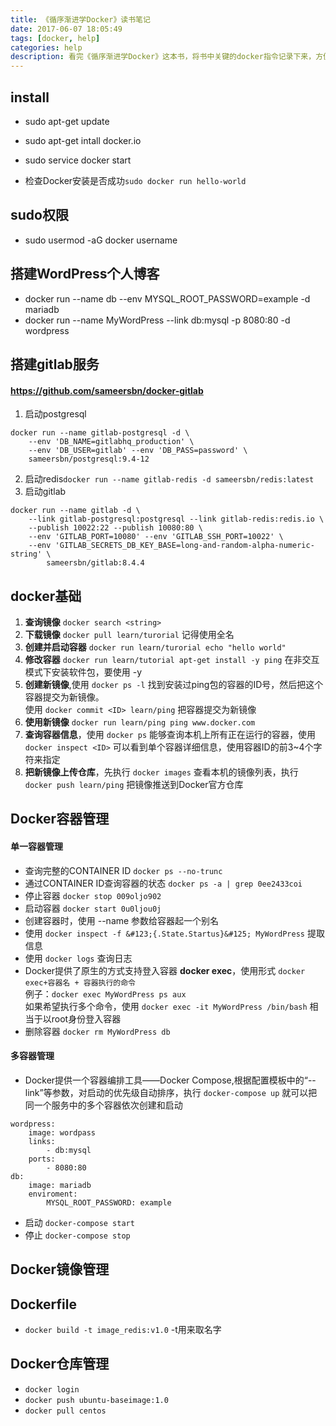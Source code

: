 ```yaml
---
title: 《循序渐进学Docker》读书笔记
date: 2017-06-07 18:05:49
tags: [docker, help]
categories: help
description: 看完《循序渐进学Docker》这本书，将书中关键的docker指令记录下来，方便以后查阅
---
```


## install
* sudo apt-get update
* sudo apt-get intall docker.io

* sudo service docker start
* 检查Docker安装是否成功`sudo docker run hello-world`

## sudo权限
* sudo usermod -aG docker username

## 搭建WordPress个人博客
* docker run --name db --env MYSQL_ROOT_PASSWORD=example -d mariadb
* docker run --name MyWordPress --link db:mysql -p 8080:80 -d wordpress

## 搭建gitlab服务
#### https://github.com/sameersbn/docker-gitlab
1.  启动postgresql
```
docker run --name gitlab-postgresql -d \
    --env 'DB_NAME=gitlabhq_production' \
    --env 'DB_USER=gitlab' --env 'DB_PASS=password' \
    sameersbn/postgresql:9.4-12
```
2. 启动redis`docker run --name gitlab-redis -d sameersbn/redis:latest`
3. 启动gitlab
```
docker run --name gitlab -d \
    --link gitlab-postgresql:postgresql --link gitlab-redis:redis.io \
    --publish 10022:22 --publish 10080:80 \
    --env 'GITLAB_PORT=10080' --env 'GITLAB_SSH_PORT=10022' \
    --env 'GITLAB_SECRETS_DB_KEY_BASE=long-and-random-alpha-numeric-string' \
        sameersbn/gitlab:8.4.4
```

## docker基础
1. **查询镜像** `docker search <string>`
2. **下载镜像** `docker pull learn/turorial` 记得使用全名
3. **创建并启动容器** `docker run learn/turorial echo "hello world"`
4. **修改容器** `docker run learn/tutorial apt-get install -y ping` 在非交互模式下安装软件包，要使用 -y
5. **创建新镜像**,使用 `docker ps -l` 找到安装过ping包的容器的ID号，然后把这个容器提交为新镜像。  
  使用 `docker commit <ID> learn/ping` 把容器提交为新镜像
6. **使用新镜像** `docker run learn/ping ping www.docker.com`
7. **查询容器信息**，使用 `docker ps` 能够查询本机上所有正在运行的容器，使用 `docker inspect <ID>` 可以看到单个容器详细信息，使用容器ID的前3~4个字符来指定
8. **把新镜像上传仓库**，先执行 `docker images` 查看本机的镜像列表，执行 `docker push learn/ping` 把镜像推送到Docker官方仓库

## Docker容器管理

#### 单一容器管理
* 查询完整的CONTAINER ID `docker ps --no-trunc`
* 通过CONTAINER ID查询容器的状态 `docker ps -a | grep 0ee2433coi`
* 停止容器 `docker stop 009oljo902`
* 启动容器 `docker start 0u0ljou0j`
* 创建容器时，使用 --name 参数给容器起一个别名
* 使用 ```docker inspect -f &#123;{.State.Startus}&#125; MyWordPress``` 提取信息
* 使用 `docker logs` 查询日志 
* Docker提供了原生的方式支持登入容器 **docker exec**，使用形式 `docker exec+容器名 + 容器执行的命令`  
  例子：`docker exec MyWordPress ps aux`  
  如果希望执行多个命令，使用 `docker exec -it MyWordPress /bin/bash` 相当于以root身份登入容器
* 删除容器 `docker rm MyWordPress db`

#### 多容器管理
* Docker提供一个容器编排工具——Docker Compose,根据配置模板中的“--link”等参数，对启动的优先级自动排序，执行 `docker-compose up` 就可以把同一个服务中的多个容器依次创建和启动
```
wordpress: 
    image: wordpass
    links: 
        - db:mysql
    ports: 
        - 8080:80
db:
    image: mariadb
    enviroment: 
        MYSQL_ROOT_PASSWORD: example
```
* 启动 `docker-compose start`
* 停止 `docker-compose stop`

## Docker镜像管理


## Dockerfile
* `docker build -t image_redis:v1.0` -t用来取名字

## Docker仓库管理
* `docker login`
* `docker push ubuntu-baseimage:1.0`
* `docker pull centos`



